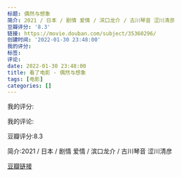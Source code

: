 ```yaml
---
标题: 偶然与想象
简介: 2021 / 日本 / 剧情 爱情 / 滨口龙介 / 古川琴音 涩川清彦
豆瓣评分: '8.3'
链接: https://movie.douban.com/subject/35360296/
创建时间: '2022-01-30 23:48:00'
我的评分:
标签:
评论:
date: 2022-01-30 23:48:00
title: 看了电影 - 偶然与想象
tags: [电影]
categories: []
---
```


我的评分:

我的评论:

豆瓣评分:8.3

简介:2021 / 日本 / 剧情 爱情 / 滨口龙介 / 古川琴音 涩川清彦

[豆瓣链接](https://movie.douban.com/subject/35360296/)

